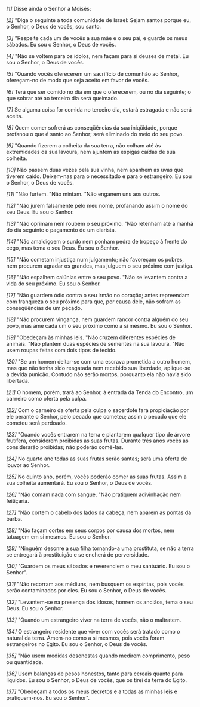 *[1]* Disse ainda o Senhor a Moisés:

*[2]* "Diga o seguinte a toda comunidade de Israel: Sejam santos porque eu, o Senhor, o Deus de vocês, sou santo.

*[3]* "Respeite cada um de vocês a sua mãe e o seu pai, e guarde os meus sábados. Eu sou o Senhor, o Deus de vocês.

*[4]* "Não se voltem para os ídolos, nem façam para si deuses de metal. Eu sou o Senhor, o Deus de vocês.

*[5]* "Quando vocês oferecerem um sacrifício de comunhão ao Senhor, ofereçam-no de modo que seja aceito em favor de vocês.

*[6]* Terá que ser comido no dia em que o oferecerem, ou no dia seguinte; o que sobrar até ao terceiro dia será queimado.

*[7]* Se alguma coisa for comida no terceiro dia, estará estragada e não será aceita.

*[8]* Quem comer sofrerá as conseqüências da sua iniqüidade, porque profanou o que é santo ao Senhor; será eliminado do meio do seu povo.

*[9]* "Quando fizerem a colheita da sua terra, não colham até às extremidades da sua lavoura, nem ajuntem as espigas caídas de sua colheita.

*[10]* Não passem duas vezes pela sua vinha, nem apanhem as uvas que tiverem caído. Deixem-nas para o necessitado e para o estrangeiro. Eu sou o Senhor, o Deus de vocês.

*[11]* "Não furtem. "Não mintam. "Não enganem uns aos outros.

*[12]* "Não jurem falsamente pelo meu nome, profanando assim o nome do seu Deus. Eu sou o Senhor.

*[13]* "Não oprimam nem roubem o seu próximo. "Não retenham até a manhã do dia seguinte o pagamento de um diarista.

*[14]* "Não amaldiçoem o surdo nem ponham pedra de tropeço à frente do cego, mas tema o seu Deus. Eu sou o Senhor.

*[15]* "Não cometam injustiça num julgamento; não favoreçam os pobres, nem procurem agradar os grandes, mas julguem o seu próximo com justiça.

*[16]* "Não espalhem calúnias entre o seu povo. "Não se levantem contra a vida do seu próximo. Eu sou o Senhor.

*[17]* "Não guardem ódio contra o seu irmão no coração; antes repreendam com franqueza o seu próximo para que, por causa dele, não sofram as conseqüências de um pecado.

*[18]* "Não procurem vingança, nem guardem rancor contra alguém do seu povo, mas ame cada um o seu próximo como a si mesmo. Eu sou o Senhor.

*[19]* "Obedeçam às minhas leis. "Não cruzem diferentes espécies de animais. "Não plantem duas espécies de sementes na sua lavoura. "Não usem roupas feitas com dois tipos de tecido.

*[20]* "Se um homem deitar-se com uma escrava prometida a outro homem, mas que não tenha sido resgatada nem recebido sua liberdade, aplique-se a devida punição. Contudo não serão mortos, porquanto ela não havia sido libertada.

*[21]* O homem, porém, trará ao Senhor, à entrada da Tenda do Encontro, um carneiro como oferta pela culpa.

*[22]* Com o carneiro da oferta pela culpa o sacerdote fará propiciação por ele perante o Senhor, pelo pecado que cometeu; assim o pecado que ele cometeu será perdoado.

*[23]* "Quando vocês entrarem na terra e plantarem qualquer tipo de árvore frutífera, considerem proibidas as suas frutas. Durante três anos vocês as considerarão proibidas; não poderão comê-las.

*[24]* No quarto ano todas as suas frutas serão santas; será uma oferta de louvor ao Senhor.

*[25]* No quinto ano, porém, vocês poderão comer as suas frutas. Assim a sua colheita aumentará. Eu sou o Senhor, o Deus de vocês.

*[26]* "Não comam nada com sangue. "Não pratiquem adivinhação nem feitiçaria.

*[27]* "Não cortem o cabelo dos lados da cabeça, nem aparem as pontas da barba.

*[28]* "Não façam cortes em seus corpos por causa dos mortos, nem tatuagem em si mesmos. Eu sou o Senhor.

*[29]* "Ninguém desonre a sua filha tornando-a uma prostituta, se não a terra se entregará à prostituição e se encherá de perversidade.

*[30]* "Guardem os meus sábados e reverenciem o meu santuário. Eu sou o Senhor".

*[31]* "Não recorram aos médiuns, nem busquem os espíritas, pois vocês serão contaminados por eles. Eu sou o Senhor, o Deus de vocês.

*[32]* "Levantem-se na presença dos idosos, honrem os anciãos, tema o seu Deus. Eu sou o Senhor.

*[33]* "Quando um estrangeiro viver na terra de vocês, não o maltratem.

*[34]* O estrangeiro residente que viver com vocês será tratado como o natural da terra. Amem-no como a si mesmos, pois vocês foram estrangeiros no Egito. Eu sou o Senhor, o Deus de vocês.

*[35]* "Não usem medidas desonestas quando medirem comprimento, peso ou quantidade.

*[36]* Usem balanças de pesos honestos, tanto para cereais quanto para líquidos. Eu sou o Senhor, o Deus de vocês, que os tirei da terra do Egito.

*[37]* "Obedeçam a todos os meus decretos e a todas as minhas leis e pratiquem-nos. Eu sou o Senhor".

